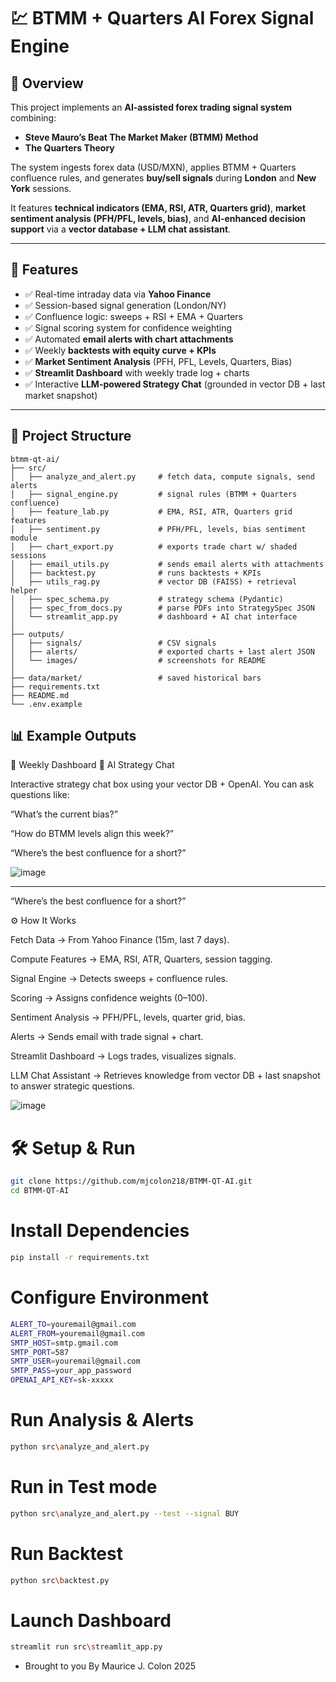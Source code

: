 # 💹 BTMM + Quarters AI Forex Signal Engine  

## 📖 Overview  

This project implements an **AI-assisted forex trading signal system** combining:  

- **Steve Mauro’s Beat The Market Maker (BTMM) Method**  
- **The Quarters Theory**  

The system ingests forex data (USD/MXN), applies BTMM + Quarters confluence rules, and generates **buy/sell signals** during **London** and **New York** sessions.  

It features **technical indicators (EMA, RSI, ATR, Quarters grid)**, **market sentiment analysis (PFH/PFL, levels, bias)**, and **AI-enhanced decision support** via a **vector database + LLM chat assistant**.  

---

## 🚀 Features  

- ✅ Real-time intraday data via **Yahoo Finance**  
- ✅ Session-based signal generation (London/NY)  
- ✅ Confluence logic: sweeps + RSI + EMA + Quarters  
- ✅ Signal scoring system for confidence weighting  
- ✅ Automated **email alerts with chart attachments**  
- ✅ Weekly **backtests with equity curve + KPIs**  
- ✅ **Market Sentiment Analysis** (PFH, PFL, Levels, Quarters, Bias)  
- ✅ **Streamlit Dashboard** with weekly trade log + charts  
- ✅ Interactive **LLM-powered Strategy Chat** (grounded in vector DB + last market snapshot)  

---

## 📂 Project Structure  

```text
btmm-qt-ai/
├── src/
│   ├── analyze_and_alert.py     # fetch data, compute signals, send alerts
│   ├── signal_engine.py         # signal rules (BTMM + Quarters confluence)
│   ├── feature_lab.py           # EMA, RSI, ATR, Quarters grid features
│   ├── sentiment.py             # PFH/PFL, levels, bias sentiment module
│   ├── chart_export.py          # exports trade chart w/ shaded sessions
│   ├── email_utils.py           # sends email alerts with attachments
│   ├── backtest.py              # runs backtests + KPIs
│   ├── utils_rag.py             # vector DB (FAISS) + retrieval helper
│   ├── spec_schema.py           # strategy schema (Pydantic)
│   ├── spec_from_docs.py        # parse PDFs into StrategySpec JSON
│   └── streamlit_app.py         # dashboard + AI chat interface
│
├── outputs/
│   ├── signals/                 # CSV signals
│   ├── alerts/                  # exported charts + last alert JSON
│   └── images/                  # screenshots for README
│
├── data/market/                 # saved historical bars
├── requirements.txt
├── README.md
└── .env.example
```

## 📊 Example Outputs

🔹 Weekly Dashboard
🔹 AI Strategy Chat

Interactive strategy chat box using your vector DB + OpenAI.
You can ask questions like:

“What’s the current bias?”

“How do BTMM levels align this week?”

“Where’s the best confluence for a short?”

![image](.\dash.png)

---
“Where’s the best confluence for a short?”

⚙️ How It Works

Fetch Data → From Yahoo Finance (15m, last 7 days).

Compute Features → EMA, RSI, ATR, Quarters, session tagging.

Signal Engine → Detects sweeps + confluence rules.

Scoring → Assigns confidence weights (0–100).

Sentiment Analysis → PFH/PFL, levels, quarter grid, bias.

Alerts → Sends email with trade signal + chart.

Streamlit Dashboard → Logs trades, visualizes signals.

LLM Chat Assistant → Retrieves knowledge from vector DB + last snapshot to answer strategic questions.

![image](.\test_chart.png)

# 🛠 Setup & Run

```bash
git clone https://github.com/mjcolon218/BTMM-QT-AI.git
cd BTMM-QT-AI
```

# Install Dependencies

```bash
pip install -r requirements.txt 
```

# Configure Environment

```bash
ALERT_TO=youremail@gmail.com
ALERT_FROM=youremail@gmail.com
SMTP_HOST=smtp.gmail.com
SMTP_PORT=587
SMTP_USER=youremail@gmail.com
SMTP_PASS=your_app_password
OPENAI_API_KEY=sk-xxxxx
```

# Run Analysis & Alerts

```bash
python src\analyze_and_alert.py
```

# Run in Test mode

```bash
python src\analyze_and_alert.py --test --signal BUY
```

# Run Backtest

```bash
python src\backtest.py
````

# Launch Dashboard

```bash
streamlit run src\streamlit_app.py
```

- Brought to you By Maurice J. Colon
2025
